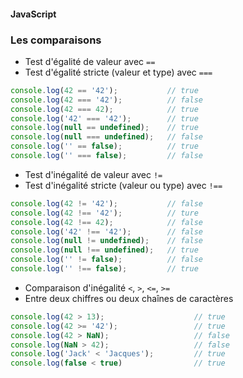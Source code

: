 #### JavaScript
### Les comparaisons

<div class="r-stack">

<div class="fragment fade-out" data-fragment-index="1">

* Test d'égalité de valeur avec `==`
* Test d'égalité stricte (valeur et type) avec `===`
```javascript fix
console.log(42 == '42');           // true 
console.log(42 === '42');          // false
console.log(42 === 42);            // true
console.log('42' === '42');        // true
console.log(null == undefined);    // true
console.log(null === undefined);   // false
console.log('' == false);          // true
console.log('' === false);         // false
```

</div>

<div class="fragment fade-in-then-out" data-fragment-index="1">

* Test d'inégalité de valeur avec `!=`
* Test d'inégalité stricte (valeur ou type) avec `!==`
```javascript fix
console.log(42 != '42');           // false 
console.log(42 !== '42');          // ture
console.log(42 !== 42);            // false
console.log('42' !== '42');        // false
console.log(null != undefined);    // false
console.log(null !== undefined);   // true
console.log('' != false);          // false
console.log('' !== false);         // true
```

</div>

<div class="fragment">

* Comparaison d'inégalité `<`, `>`, `<=`, `>=`
* Entre deux chiffres ou deux chaînes de caractères

```javascript fix
console.log(42 > 13);                    // true 
console.log(42 >= '42');                 // true
console.log(42 > NaN);                   // false
console.log(NaN > 42);                   // false
console.log('Jack' < 'Jacques');         // true
console.log(false < true)                // true
```

</div>

</div>
